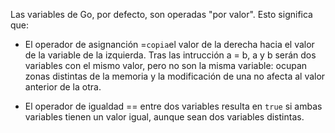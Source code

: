 Las variables de Go, por defecto, son operadas "por valor". Esto significa que:
- El operador de asignanción =``` copia ```el valor de la derecha hacia el valor de la variable de la izquierda. Tras las intrucción a = b, a y b serán dos variables con el mismo valor, pero no son la misma variable: ocupan zonas distintas de la memoria y la modificación de una no afecta al valor anterior de la otra.

- El operador de igualdad == entre dos variables resulta en ```true``` si ambas variables tienen un valor igual, aunque sean dos variables distintas.

